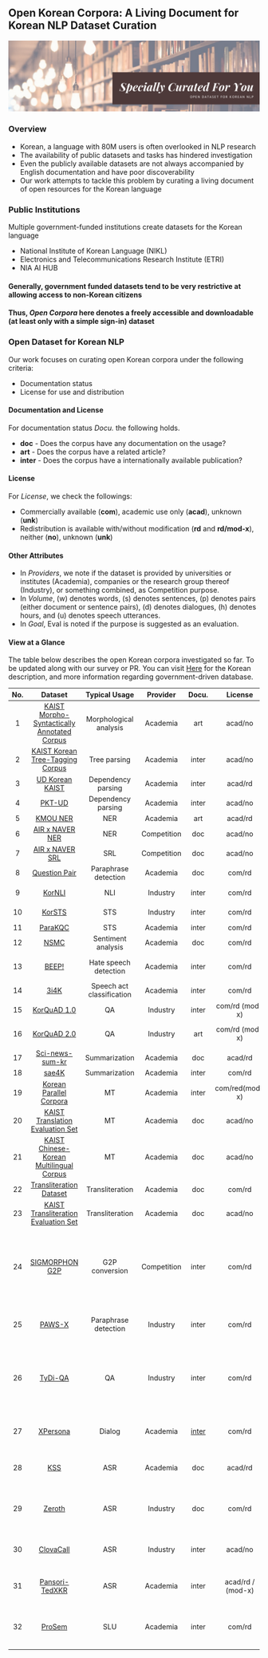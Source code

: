 ## Open Korean Corpora: A Living Document for Korean NLP Dataset Curation


![image](./Specially_Curated_For_You.png)

### Overview
- Korean, a language with 80M users is often overlooked in NLP research
- The availability of public datasets and tasks has hindered investigation
- Even the publicly available datasets are not always accompanied by English documentation and have poor discoverability
- Our work attempts to tackle this problem by curating a living document of open resources for the Korean language

### Public Institutions
Multiple government-funded institutions create datasets for the Korean language
- National Institute of Korean Language (NIKL)
- Electronics and Telecommunications Research Institute (ETRI)
- NIA AI HUB
#### Generally, government funded datasets tend to be very restrictive at allowing access to non-Korean citizens
#### Thus, *Open Corpora* here denotes a freely accessible and downloadable (at least only with a simple sign-in) dataset

### Open Dataset for Korean NLP
Our work focuses on curating open Korean corpora under the following criteria:
- Documentation status
- License for use and distribution

#### Documentation and License
For documentation status *Docu.* the following holds.
- **doc** - Does the corpus have any documentation on the usage?
- **art** - Does the corpus have a related article?
- **inter** - Does the corpus have a internationally available publication?

#### License
For *License*, we check the followings:
- Commercially available (**com**), academic use only (**acad**), unknown (**unk**)
- Redistribution is available with/without modification (**rd** and **rd/mod-x**), neither (**no**), unknown (**unk**)

#### Other Attributes
- In *Providers*, we note if the dataset is provided by universities or institutes (Academia), companies or the research group thereof (Industry), or something combined, as Competition purpose.
- In *Volume*, (w) denotes words, (s) denotes sentences, (p) denotes pairs (either document or sentence pairs), (d) denotes dialogues, (h) denotes hours, and (u) denotes speech utterances.
- In *Goal*, Eval is noted if the purpose is suggested as an evaluation.

#### View at a Glance
The table below describes the open Korean corpora investigated so far. To be updated along with our survey or PR. You can visit [Here](https://github.com/songys/AwesomeKorean_Data) for the Korean description, and more information regarding government-driven database.


|No.|Dataset|Typical Usage|Provider|Docu.|License|Volume|Goal|Lang.|
|:---:|:---:|:---:|:---:|:---:|:---:|:---:|:---:|:---:|
|1|[KAIST Morpho-Syntactically Annotated Corpus](http://semanticweb.kaist.ac.kr/home/index.php/KAIST_Corpus)|Morphological analysis|Academia|art|acad/no|70M (w)| - |ko|
|2|[KAIST Korean Tree-Tagging Corpus](http://semanticweb.kaist.ac.kr/home/index.php/KAIST_Corpus)|Tree parsing|Academia|inter|acad/no|30K (s)|-|ko|
|3|[UD Korean KAIST](https://github.com/emorynlp/ud-korean)|Dependency parsing|Academia|inter|acad/rd|27K (s)|-|ko|
|4|[PKT-UD](https://github.com/emorynlp/ud-korean)|Dependency parsing |Academia|inter|acad/no|5K (s)|-|ko|
|5|[KMOU NER](https://github.com/kmounlp/NER)| NER| Academia|art|acad/rd|24K (s)|-|ko|
|6|[AIR x NAVER NER](http://air.changwon.ac.kr/?page_id=10)| NER |Competition|doc|acad/no|90K (s)|-|ko|
|7|[AIR x NAVER SRL](http://air.changwon.ac.kr/?page_id=14)|SRL|Competition|doc|acad/no|35K (s)|-|ko|
|8|[Question Pair](https://github.com/songys/Question_pair)| Paraphrase detection|Academia|doc|com/rd|10K (p)|-|ko|
|9|[KorNLI](https://github.com/kakaobrain/KorNLUDatasets)|NLI|Industry|inter|com/rd |1,000K (p)|-|ko|
|10|[KorSTS](https://github.com/kakaobrain/KorNLUDatasets)|STS|Industry|inter|com/rd|8,500 (p)|-|ko |
|11|[ParaKQC](https://github.com/warnikchow/ParaKQC)|STS|Academia|inter|com/rd|540K (p)|-|ko|
|12|[NSMC](https://github.com/e9t/nsmc)|Sentiment analysis|Academia|doc|com/rd|150K / 50K (s)|-|ko|
|13|[BEEP!](https://github.com/kocohub/korean-hate-speech)|Hate speech detection|Academia|inter|com/rd |8K / 500 / 1,000 (s)|-|ko|
|14|[3i4K](https://github.com/warnikchow/3i4k)|Speech act classification |Academia |inter|com/rd |55K / 6K (s)|-|ko|
|15|[KorQuAD 1.0](https://korquad.github.io/)|QA|Industry|inter|com/rd (mod-x)|60K / 5K / 4K (p)|-|ko|
|16|[KorQuAD 2.0](https://korquad.github.io/)|QA|Industry|art|com/rd (mod-x)|80K / 10K / 10K (p)|-|ko|
|17|[Sci-news-sum-kr](https://github.com/theeluwin/sci-news-sum-kr-50)|Summarization|Academia|doc|acad/rd|50 (p)|Eval|ko|
|18|[sae4K](https://github.com/warnikchow/sae4k)|Summarization|Academia|inter|com/rd|50K (p)|-|ko|Structured argument extraction for Korean|
|19|[Korean Parallel Corpora](https://github.com/jungyeul/korean-parallel-corpora)|MT|Academia|inter|com/red(mod-x)|97K (p)|-|ko, en|-|
|20|[KAIST Translation Evaluation Set](http://semanticweb.kaist.ac.kr/home/index.php/Evaluateset2) |MT| Academia|doc|acad/no|3K (p)|Eval|ko, en|
|21|[KAIST Chinese-Korean Multilingual Corpus](http://semanticweb.kaist.ac.kr/home/index.php/Corpus9) |MT |Academia|doc|acad/no|60K (p)|-|ko, zh|
|22|[Transliteration Dataset](https://github.com/muik/transliteration)|Transliteration|Academia |doc|com/rd |35K (p)|-| ko, en|
|23|[KAIST Transliteration Evaluation Set](http://semanticweb.kaist.ac.kr/home/index.php/Evaluateset3)|Transliteration|Academia|doc|acad/no|7K (p)|Eval|ko, en|
|24|[SIGMORPHON G2P](https://sigmorphon.github.io/sharedtasks/2020/task1/) |G2P conversion|Competition |inter|com/rd |3,600 / 450 / 450 (p) |-|ko, en, hy, bg, fr, ka, hi, hu, is, lt, el|
|25|[PAWS-X](https://github.com/google-research-datasets/paws/tree/master/pawsx) | Paraphrase detection |Industry|inter|com/rd |5K / 2K / 2K (p)|-|ko, fr, es, de, zh, ja|-|
|26|[TyDi-QA](https://github.com/google-research-datasets/tydiqa)|QA|Industry|inter|com/rd |11K / 1,698 / 1,722 (p)|-|ko, en, ar, bn, fi, ja, id, sw, ru, te, th|
|27|[XPersona](https://github.com/HLTCHKUST/Xpersona) |Dialog |Academia |[inter](https://arxiv.org/abs/2003.07568) |com/rd |299 (d) / 4,684 (s)|- |ko, en, it, fr, id, zh, ja|
|28|[KSS](https://github.com/Kyubyong/kss) |ASR|Academia|doc|acad/rd|12+ (h) / 13K (u) / 1 speaker |-|ko |
|29|[Zeroth](https://github.com/goodatlas/zeroth) |ASR|Industry|doc|com/rd|51+ (h) / 27K (s) / 46K (u) / 181 speakers|-|ko|
|30|[ClovaCall](https://github.com/clovaai/ClovaCall)|ASR|Industry|inter|acad/no|80+ (h) / 60K (u)/ 11K speakers|-|ko|
|31|[Pansori-TedXKR](https://github.com/yc9701/pansori-tedxkr-corpus)|ASR|Academia|inter|acad/rd / (mod-x)|3+ (h) / 3K (u)/ 41 speakers|-|ko|
|32|[ProSem](https://github.com/warnikchow/prosem)|SLU|Academia|inter|com/rd|6+ (h) / 3,500 (s) / 7K (u) / 2 speakers|-|ko|

